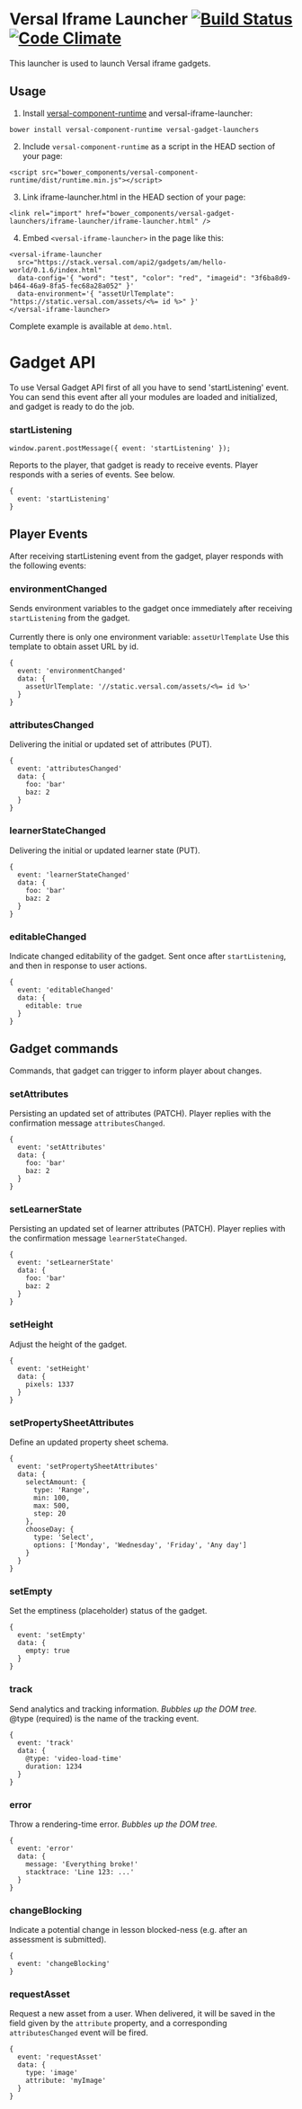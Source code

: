 # Versal Iframe Launcher [![Build Status](https://travis-ci.org/Versal/iframe-launcher.svg?branch=master)](https://travis-ci.org/Versal/iframe-launcher) [![Code Climate](https://codeclimate.com/github/Versal/iframe-launcher.png)](https://codeclimate.com/github/Versal/iframe-launcher)

This launcher is used to launch Versal iframe gadgets.

## Usage

1. Install [versal-component-runtime](https://github.com/Versal/component-runtime) and versal-iframe-launcher:
```
bower install versal-component-runtime versal-gadget-launchers
```

2. Include `versal-component-runtime` as a script in the HEAD section of your page:
```
<script src="bower_components/versal-component-runtime/dist/runtime.min.js"></script>
```

3. Link iframe-launcher.html in the HEAD section of your page:
```
<link rel="import" href="bower_components/versal-gadget-launchers/iframe-launcher/iframe-launcher.html" />
```

4. Embed `<versal-iframe-launcher>` in the page like this:
```
<versal-iframe-launcher
  src="https://stack.versal.com/api2/gadgets/am/hello-world/0.1.6/index.html"
  data-config='{ "word": "test", "color": "red", "imageid": "3f6ba8d9-b464-46a9-8fa5-fec68a28a052" }'
  data-environment='{ "assetUrlTemplate": "https://static.versal.com/assets/<%= id %>" }'
</versal-iframe-launcher>
```

Complete example is available at `demo.html`.

# Gadget API

To use Versal Gadget API first of all you have to send 'startListening' event. You can send this event after all your modules are loaded and initialized, and gadget is ready to do the job.

### startListening

    window.parent.postMessage({ event: 'startListening' });

Reports to the player, that gadget is ready to receive events. Player responds with a series of events. See below.

```
{
  event: 'startListening'
}
```

## Player Events

After receiving startListening event from the gadget, player responds with the following events:

### environmentChanged

Sends environment variables to the gadget once immediately after receiving `startListening` from the gadget.<br/><br/> Currently there is only one environment variable: `assetUrlTemplate` Use this template to obtain asset URL by id.

```
{
  event: 'environmentChanged'
  data: {
    assetUrlTemplate: '//static.versal.com/assets/<%= id %>'
  }
}
```

### attributesChanged

Delivering the initial or updated set of attributes (PUT).

```
{
  event: 'attributesChanged'
  data: {
    foo: 'bar'
    baz: 2
  }
}
```

### learnerStateChanged

Delivering the initial or updated learner state (PUT).

```
{
  event: 'learnerStateChanged'
  data: {
    foo: 'bar'
    baz: 2
  }
}
```

### editableChanged

Indicate changed editability of the gadget. Sent once after `startListening`, and then in response to user actions.

```
{
  event: 'editableChanged'
  data: {
    editable: true
  }
}
```

## Gadget commands

Commands, that gadget can trigger to inform player about changes.

### setAttributes

Persisting an updated set of attributes (PATCH). Player replies with the confirmation message `attributesChanged`.

```
{
  event: 'setAttributes'
  data: {
    foo: 'bar'
    baz: 2
  }
}
```

### setLearnerState

Persisting an updated set of learner attributes (PATCH). Player replies with the confirmation message `learnerStateChanged`.

```
{
  event: 'setLearnerState'
  data: {
    foo: 'bar'
    baz: 2
  }
}
```

### setHeight

Adjust the height of the gadget.

```
{
  event: 'setHeight'
  data: {
    pixels: 1337
  }
}
```

### setPropertySheetAttributes

Define an updated property sheet schema.

```
{
  event: 'setPropertySheetAttributes'
  data: {
    selectAmount: {
      type: 'Range',
      min: 100,
      max: 500,
      step: 20
    },
    chooseDay: {
      type: 'Select',
      options: ['Monday', 'Wednesday', 'Friday', 'Any day']
    }
  }
}
```

### setEmpty

Set the emptiness (placeholder) status of the gadget.

```
{
  event: 'setEmpty'
  data: {
    empty: true
  }
}
```

### track

Send analytics and tracking information. *Bubbles up the DOM tree.*<br>
@type (required) is the name of the tracking event.

```
{
  event: 'track'
  data: {
    @type: 'video-load-time'
    duration: 1234
  }
}
```

### error

Throw a rendering-time error. *Bubbles up the DOM tree.*

```
{
  event: 'error'
  data: {
    message: 'Everything broke!'
    stacktrace: 'Line 123: ...'
  }
}
```

### changeBlocking

Indicate a potential change in lesson blocked-ness (e.g. after an assessment is submitted).

```
{
  event: 'changeBlocking'
}
```

### requestAsset

Request a new asset from a user. When delivered, it will be saved in the field given by the `attribute` property, and a corresponding `attributesChanged` event will be fired.

```
{
  event: 'requestAsset'
  data: {
    type: 'image'
    attribute: 'myImage'
  }
}
```
